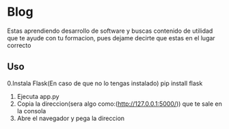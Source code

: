 # Blog
Estas aprendiendo desarrollo de software y buscas contenido de utilidad que te ayude con tu formacion, pues dejame decirte que estas en el lugar correcto
## Uso
0.Instala Flask(En caso de que no lo tengas instalado) pip install flask
1. Ejecuta app.py
2. Copia la direccion(sera algo como:(http://127.0.0.1:5000/)) que te sale en la consola
3. Abre el navegador y pega la direccion
